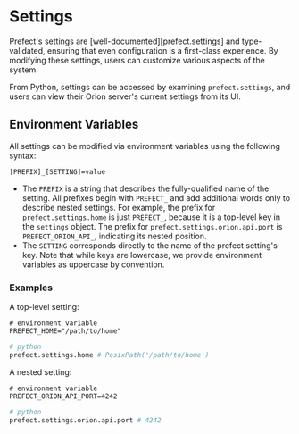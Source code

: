# Settings

Prefect's settings are [well-documented][prefect.settings] and type-validated, ensuring that even configuration is a first-class experience. By modifying these settings, users can customize various aspects of the system. 

From Python, settings can be accessed by examining `prefect.settings`, and users can view their Orion server's current settings from its UI.

## Environment Variables
All settings can be modified via environment variables using the following syntax:
```
[PREFIX]_[SETTING]=value
```

- The `PREFIX` is a string that describes the fully-qualified name of the setting. All prefixes begin with `PREFECT_` and add additional words only to describe nested settings. For example, the prefix for `prefect.settings.home` is just `PREFECT_`, because it is a top-level key in the `settings` object. The prefix for `prefect.settings.orion.api.port` is `PREFECT_ORION_API_`, indicating its nested position.
- The `SETTING` corresponds directly to the name of the prefect setting's key. Note that while keys are lowercase, we provide environment variables as uppercase by convention. 

### Examples
A top-level setting:
```shell
# environment variable
PREFECT_HOME="/path/to/home"
```
```python
# python
prefect.settings.home # PosixPath('/path/to/home')
```

A nested setting:

```shell
# environment variable
PREFECT_ORION_API_PORT=4242
```
```python
# python
prefect.settings.orion.api.port # 4242
```
